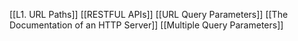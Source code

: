 [[L1. URL Paths]]
[[RESTFUL APIs]]
[[URL Query Parameters]]
[[The Documentation of an HTTP Server]]
[[Multiple Query Parameters]]
